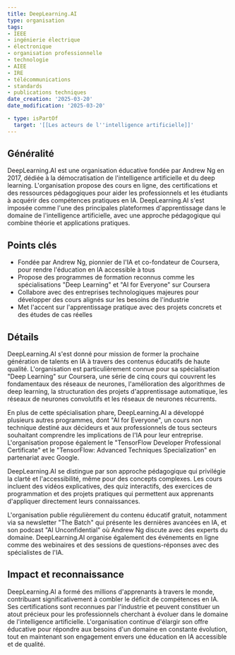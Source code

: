 ```yaml
---
title: DeepLearning.AI
type: organisation
tags:
- IEEE
- ingénierie électrique
- électronique
- organisation professionnelle
- technologie
- AIEE
- IRE
- télécommunications
- standards
- publications techniques
date_creation: '2025-03-20'
date_modification: '2025-03-20'

- type: isPartOf
  target: '[[Les acteurs de l''intelligence artificielle]]'
---
```


## Généralité

DeepLearning.AI est une organisation éducative fondée par Andrew Ng en 2017, dédiée à la démocratisation de l'intelligence artificielle et du deep learning. L'organisation propose des cours en ligne, des certifications et des ressources pédagogiques pour aider les professionnels et les étudiants à acquérir des compétences pratiques en IA. DeepLearning.AI s'est imposée comme l'une des principales plateformes d'apprentissage dans le domaine de l'intelligence artificielle, avec une approche pédagogique qui combine théorie et applications pratiques.

## Points clés

- Fondée par Andrew Ng, pionnier de l'IA et co-fondateur de Coursera, pour rendre l'éducation en IA accessible à tous
- Propose des programmes de formation reconnus comme les spécialisations "Deep Learning" et "AI for Everyone" sur Coursera
- Collabore avec des entreprises technologiques majeures pour développer des cours alignés sur les besoins de l'industrie
- Met l'accent sur l'apprentissage pratique avec des projets concrets et des études de cas réelles

## Détails

DeepLearning.AI s'est donné pour mission de former la prochaine génération de talents en IA à travers des contenus éducatifs de haute qualité. L'organisation est particulièrement connue pour sa spécialisation "Deep Learning" sur Coursera, une série de cinq cours qui couvrent les fondamentaux des réseaux de neurones, l'amélioration des algorithmes de deep learning, la structuration des projets d'apprentissage automatique, les réseaux de neurones convolutifs et les réseaux de neurones récurrents.

En plus de cette spécialisation phare, DeepLearning.AI a développé plusieurs autres programmes, dont "AI for Everyone", un cours non technique destiné aux décideurs et aux professionnels de tous secteurs souhaitant comprendre les implications de l'IA pour leur entreprise. L'organisation propose également le "TensorFlow Developer Professional Certificate" et le "TensorFlow: Advanced Techniques Specialization" en partenariat avec Google.

DeepLearning.AI se distingue par son approche pédagogique qui privilégie la clarté et l'accessibilité, même pour des concepts complexes. Les cours incluent des vidéos explicatives, des quiz interactifs, des exercices de programmation et des projets pratiques qui permettent aux apprenants d'appliquer directement leurs connaissances.

L'organisation publie régulièrement du contenu éducatif gratuit, notamment via sa newsletter "The Batch" qui présente les dernières avancées en IA, et son podcast "AI Unconfidential" où Andrew Ng discute avec des experts du domaine. DeepLearning.AI organise également des événements en ligne comme des webinaires et des sessions de questions-réponses avec des spécialistes de l'IA.

## Impact et reconnaissance

DeepLearning.AI a formé des millions d'apprenants à travers le monde, contribuant significativement à combler le déficit de compétences en IA. Ses certifications sont reconnues par l'industrie et peuvent constituer un atout précieux pour les professionnels cherchant à évoluer dans le domaine de l'intelligence artificielle. L'organisation continue d'élargir son offre éducative pour répondre aux besoins d'un domaine en constante évolution, tout en maintenant son engagement envers une éducation en IA accessible et de qualité.